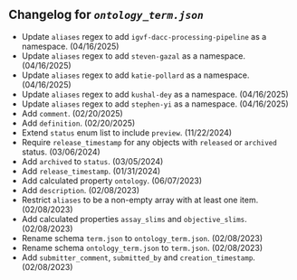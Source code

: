 ## Changelog for *`ontology_term.json`*

* Update `aliases` regex to add `igvf-dacc-processing-pipeline` as a namespace. (04/16/2025)
* Update `aliases` regex to add `steven-gazal` as a namespace. (04/16/2025)
* Update `aliases` regex to add `katie-pollard` as a namespace. (04/16/2025)
* Update `aliases` regex to add `kushal-dey` as a namespace. (04/16/2025)
* Update `aliases` regex to add `stephen-yi` as a namespace. (04/16/2025)
* Add `comment`. (02/20/2025)
* Add `definition`. (02/20/2025)
* Extend `status` enum list to include `preview`. (11/22/2024)
* Require `release_timestamp` for any objects with `released` or `archived` status. (03/06/2024)
* Add `archived` to `status`. (03/05/2024)
* Add `release_timestamp`. (01/31/2024)
* Add calculated property `ontology`. (06/07/2023)
* Add `description`. (02/08/2023)
* Restrict `aliases` to be a non-empty array with at least one item. (02/08/2023)
* Add calculated properties `assay_slims` and `objective_slims`. (02/08/2023)
* Rename schema `term.json` to `ontology_term.json`. (02/08/2023)
* Rename schema `ontology_term.json` to `term.json`. (02/08/2023)
* Add `submitter_comment`, `submitted_by` and `creation_timestamp`. (02/08/2023)
